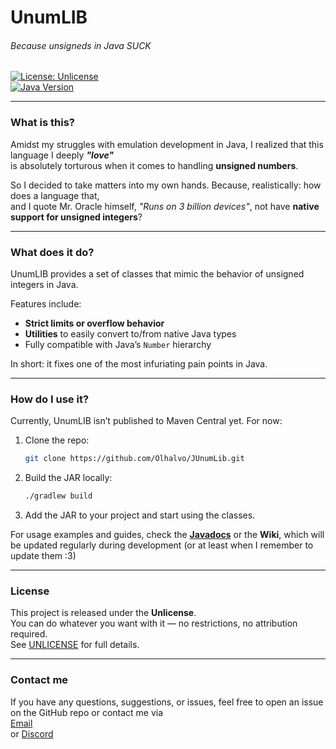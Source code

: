 # UnumLIB
###### Because unsigneds in Java SUCK

[![License: Unlicense](https://img.shields.io/badge/license-Unlicense-blue.svg)](http://unlicense.org/)  
[![Java Version](https://img.shields.io/badge/java-8%2B-brightgreen.svg)](https://www.oracle.com/java/technologies/javase-jdk8-downloads.html)

---

### What is this?

Amidst my struggles with emulation development in Java, I realized that this language I deeply ***"love"***  
is absolutely torturous when it comes to handling **unsigned numbers**.

So I decided to take matters into my own hands. Because, realistically: how does a language that,  
and I quote Mr. Oracle himself, *"Runs on 3 billion devices"*, not have **native support for unsigned integers**?

---

### What does it do?

UnumLIB provides a set of classes that mimic the behavior of unsigned integers in Java.

Features include:
- **Strict limits or overflow behavior**
- **Utilities** to easily convert to/from native Java types
- Fully compatible with Java’s `Number` hierarchy

In short: it fixes one of the most infuriating pain points in Java.

---

### How do I use it?

Currently, UnumLIB isn’t published to Maven Central yet. For now:

1. Clone the repo:
    ```bash 
    git clone https://github.com/Olhalvo/JUnumLib.git
   ```
2. Build the JAR locally:
    ```bash 
    ./gradlew build
    ```
3. Add the JAR to your project and start using the classes.

For usage examples and guides, check the [**Javadocs**](https://olhalvo.github.io/JUnumLib/) or the **Wiki**, which will be updated regularly during development
(or at least when I remember to update them :3)

---

### License

This project is released under the **Unlicense**.  
You can do whatever you want with it — no restrictions, no attribution required.  
See [UNLICENSE](UNLICENSE) for full details.

---

### Contact me

If you have any questions, suggestions, or issues, feel free to open an issue on the GitHub repo or contact me via  
[Email](mailto:bernardomeloesteves@hotmail.com)  
or [Discord](https://discord.com/users/515576405904457728)
